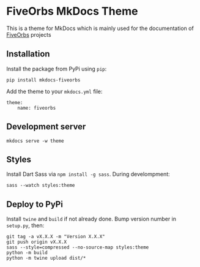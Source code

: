 FiveOrbs MkDocs Theme
=====================

This is a theme for MkDocs which is mainly used for the documentation of
[FiveOrbs](https://fiveorbs.dev) projects 

## Installation

Install the package from PyPi using `pip`:

    pip install mkdocs-fiveorbs

Add the theme to your `mkdocs.yml` file:

    theme:
        name: fiveorbs

## Development server

    mkdocs serve -w theme   

## Styles

Install Dart Sass via `npm install -g sass`. During develompment:

    sass --watch styles:theme

## Deploy to PyPi

Install `twine` and `build` if not already done. Bump version number in
`setup.py`, then:

    git tag -a vX.X.X -m "Version X.X.X"
    git push origin vX.X.X
    sass --style=compressed --no-source-map styles:theme
    python -m build
    python -m twine upload dist/*
